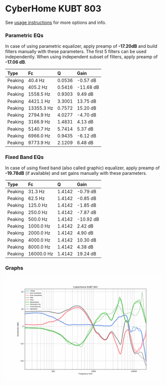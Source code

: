 # CyberHome KUBT 803
See [usage instructions](https://github.com/jaakkopasanen/AutoEq#usage) for more options and info.

### Parametric EQs
In case of using parametric equalizer, apply preamp of **-17.20dB** and build filters manually
with these parameters. The first 5 filters can be used independently.
When using independent subset of filters, apply preamp of **-17.06 dB**.

| Type    | Fc         |      Q | Gain      |
|:--------|:-----------|:-------|:----------|
| Peaking | 40.4 Hz    | 0.0536 | -0.57 dB  |
| Peaking | 405.2 Hz   | 0.5416 | -11.68 dB |
| Peaking | 1558.5 Hz  | 0.9303 | 9.49 dB   |
| Peaking | 4421.1 Hz  | 3.3001 | 13.75 dB  |
| Peaking | 13355.3 Hz | 0.7572 | 15.20 dB  |
| Peaking | 2794.9 Hz  | 4.0277 | -4.70 dB  |
| Peaking | 3166.9 Hz  | 1.4831 | 4.13 dB   |
| Peaking | 5140.7 Hz  | 5.7414 | 5.37 dB   |
| Peaking | 6966.0 Hz  | 0.9435 | -6.12 dB  |
| Peaking | 9773.9 Hz  | 2.1209 | 6.48 dB   |

### Fixed Band EQs
In case of using fixed band (also called graphic) equalizer, apply preamp of **-19.78dB**
(if available) and set gains manually with these parameters.

| Type    | Fc         |      Q | Gain      |
|:--------|:-----------|:-------|:----------|
| Peaking | 31.3 Hz    | 1.4142 | -0.79 dB  |
| Peaking | 62.5 Hz    | 1.4142 | -0.85 dB  |
| Peaking | 125.0 Hz   | 1.4142 | -1.85 dB  |
| Peaking | 250.0 Hz   | 1.4142 | -7.87 dB  |
| Peaking | 500.0 Hz   | 1.4142 | -10.92 dB |
| Peaking | 1000.0 Hz  | 1.4142 | 2.42 dB   |
| Peaking | 2000.0 Hz  | 1.4142 | 4.90 dB   |
| Peaking | 4000.0 Hz  | 1.4142 | 10.30 dB  |
| Peaking | 8000.0 Hz  | 1.4142 | 4.38 dB   |
| Peaking | 16000.0 Hz | 1.4142 | 19.24 dB  |

### Graphs
![](./CyberHome%20KUBT%20803.png)